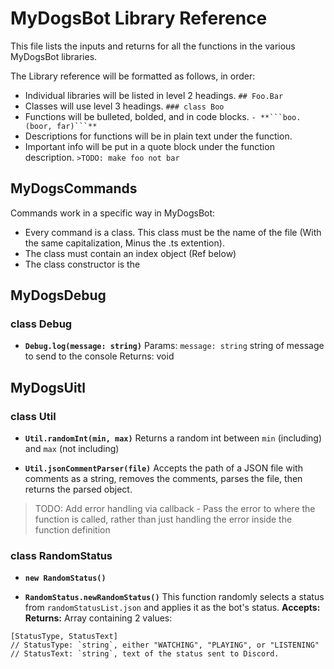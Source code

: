 # MyDogsBot Library Reference

This file lists the inputs and returns for all the functions
in the various MyDogsBot libraries.

The Library reference will be formatted as follows, in order:

- Individual libraries will be listed in level 2 headings. `## Foo.Bar`
- Classes will use level 3 headings. `### class Boo`
- Functions will be bulleted, bolded, and in code blocks. `- **```boo.(boor, far)```**`
- Descriptions for functions will be in plain text under the function.
- Important info will be put in a quote block under the function description. `>TODO: make foo not bar`

## MyDogsCommands
Commands work in a specific way in MyDogsBot:
- Every command is a class. This class must be the name of the file (With the same capitalization, Minus the .ts extention).
- The class must contain an index object (Ref below)
- The class constructor is the 


## MyDogsDebug

### class Debug
- **`Debug.log(message: string)`**
Params: `message: string` string of message to send to the console
Returns: void

## MyDogsUitl

### class Util

- **`Util.randomInt(min, max)`**
Returns a random int between `min` (including) and `max` (not including)

- **`Util.jsonCommentParser(file)`**
Accepts the path of a JSON file with comments as a string,
removes the comments, parses the file, then returns the parsed object.
>TODO: Add error handling via callback -
>Pass the error to where the function is called, rather than
>just handling the error inside the function definition

### class RandomStatus

- **`new RandomStatus()`**


- **`RandomStatus.newRandomStatus()`**
This function randomly selects a status from `randomStatusList.json`
and applies it as the bot's status.
**Accepts:**
**Returns:** Array containing 2 values:
```
[StatusType, StatusText]
// StatusType: `string`, either "WATCHING", "PLAYING", or "LISTENING"
// StatusText: `string`, text of the status sent to Discord.
```

